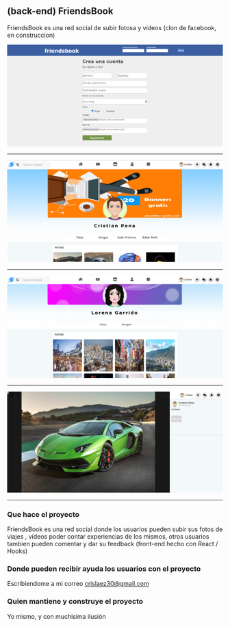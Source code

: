 ## (back-end) FriendsBook

FriendsBook es una red social de subir fotosa y videos (clon de facebook, en construccion)

<img src="https://github.com/crislaez/Front_End_Friendsbook/blob/master/src/Img/foto_proyecto.PNG" />
<hr>
<img src="https://github.com/crislaez/Front_End_Friendsbook/blob/master/src/Img/foto_proyecto_2.PNG" />
<hr>
<img src="https://github.com/crislaez/Front_End_Friendsbook/blob/master/src/Img/foto_proyecto_3.PNG" />
<hr>
<img src="https://github.com/crislaez/Front_End_Friendsbook/blob/master/src/Img/foto_proyecto_4.PNG" />
<hr>


### Que hace el proyecto

FriendsBook es una red social donde los usuarios pueden subir sus fotos de viajes , videos poder contar 
experiencias de los mismos, otros usuarios tambien pueden comentar y dar su feedback (front-end hecho con React / Hooks)
 
### Donde pueden recibir ayuda los usuarios con el proyecto
 
Escribiendome a mi correo crislaez30@gmail.com

### Quien mantiene y construye el proyecto

Yo mismo, y con muchisima ilusión

